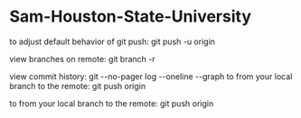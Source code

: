 # Sam-Houston-State-University



to adjust default behavior of git push: git push -u origin <localbranchname>

view branches on remote: git branch -r

view commit history: git --no-pager log --oneline --graph
to from your local branch to the remote: git push origin <yourbranch>

to from your local branch to the remote: git push origin <yourbranch>
